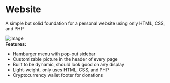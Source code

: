 # Website
A simple but solid foundation for a personal website using only HTML, CSS, and PHP

![image](https://github.com/user-attachments/assets/8b47fb41-fa5c-4585-bdb0-2f262259f984)
<br>
**Features:**
- Hamburger menu with pop-out sidebar
- Customizable picture in the header of every page
- Built to be dynamic, should look good on any display
- Light-weight, only uses HTML, CSS, and PHP
- Cryptocurrency wallet footer for donations
